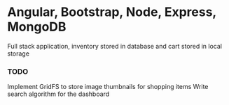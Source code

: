 # Angular, Bootstrap, Node, Express, MongoDB
Full stack application, inventory stored in database and cart stored in local storage

### TODO
Implement GridFS to store image thumbnails for shopping items
Write search algorithm for the dashboard